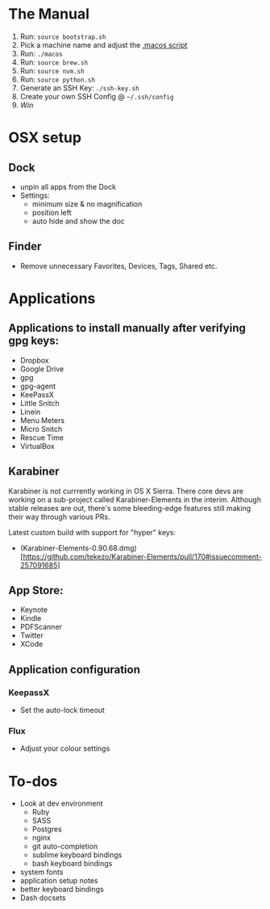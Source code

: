 # The Manual

1. Run: `source bootstrap.sh`
2. Pick a machine name and adjust the [.macos script](https://github.com/dwightgunning/dotfiles/blob/7e199e43446bfcde2280def1b2d8d90faf384660/.macos#L19-L23)
3. Run: `./macos`
4. Run: `source brew.sh`
5. Run: `source nvm.sh`
6. Run: `source python.sh`
7. Generate an SSH Key: `./ssh-key.sh`
8. Create your own SSH Config @ `~/.ssh/config`
9. *Win*

# OSX setup

## Dock
 - unpin all apps from the Dock
 - Settings:
	 - minimum size & no magnification
	 - position left
	 - auto hide and show the doc

## Finder
 - Remove unnecessary Favorites, Devices, Tags, Shared etc.

# Applications

## Applications to install manually after verifying gpg keys:
 - Dropbox
 - Google Drive
 - gpg
 - gpg-agent
 - KeePassX
 - Little Snitch
 - Linein
 - Menu Meters
 - Micro Snitch
 - Rescue Time
 - VirtualBox

## Karabiner

Karabiner is not currrently working in OS X Sierra. There core devs are working on a sub-project called Karabiner-Elements in the interim. Although stable releases are out, there's some bleeding-edge features still making their way through various PRs.

Latest custom build with support for "hyper" keys:

 - (Karabiner-Elements-0.90.68.dmg)[https://github.com/tekezo/Karabiner-Elements/pull/170#issuecomment-257091685]

## App Store:
  - Keynote
  - Kindle
  - PDFScanner
  - Twitter
  - XCode

## Application configuration

### KeepassX

 - Set the auto-lock timeout

### Flux

 - Adjust your colour settings

# To-dos

 - Look at dev environment
 	- Ruby
 	- SASS
 	- Postgres
 	- nginx
 	- git auto-completion
 	- sublime keyboard bindings
 	- bash keyboard bindings
 - system fonts
 - application setup notes
 - better keyboard bindings
 - Dash docsets